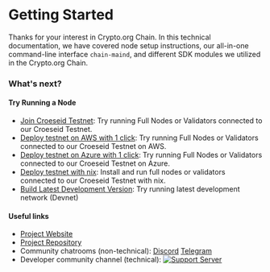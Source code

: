 # Getting Started

Thanks for your interest in Crypto.org Chain. In this technical documentation, we have covered node setup instructions, our all-in-one command-line interface `chain-maind`, and different SDK modules we utilized in the Crypto.org Chain.

### What's next?

#### Try Running a Node

- [Join Croeseid Testnet](./croeseid-testnet.md): Try running Full Nodes or Validators connected to our Croeseid Testnet.
- [Deploy testnet on AWS with 1 click](./testnet-aws-1click.md): Try running Full Nodes or Validators connected to our Croeseid Testnet on AWS.
- [Deploy testnet on Azure with 1 click](./testnet-azure-1click.md): Try running Full Nodes or Validators connected to our Croeseid Testnet on Azure.
- [Deploy testnet with nix](./croeseid-testnet-nix.md): Install and run full nodes or validators connected to our Croeseid Testnet with nix.
- [Build Latest Development Version](./local-devnet.md): Try running latest development network (Devnet)

#### Useful links
- [Project Website](http://crypto.org/)
- [Project Repository](https://github.com/crypto-com/chain-main)
- Community chatrooms (non-technical): [Discord](https://discord.gg/nsp9JTC) [Telegram](https://t.me/CryptoComOfficial)
- Developer community channel (technical): [![Support Server](https://img.shields.io/discord/783264383978569728.svg?color=7289da&label=Crypto.org&nbsp;Chain&logo=discord&style=flat-square)](https://discord.gg/pahqHz26q4)